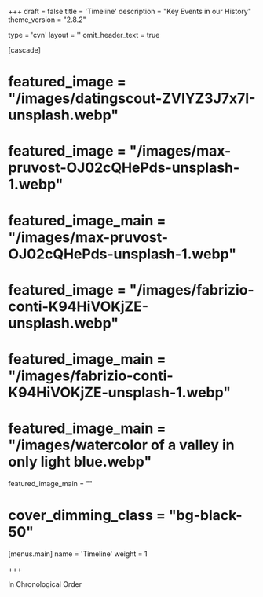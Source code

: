 +++
draft = false
title = 'Timeline'
description = "Key Events in our History"
theme_version = "2.8.2"

type = 'cvn'
layout = ''
omit_header_text = true

[cascade]
# featured_image = "/images/datingscout-ZVIYZ3J7x7I-unsplash.webp"
# featured_image = "/images/max-pruvost-OJ02cQHePds-unsplash-1.webp"
# featured_image_main = "/images/max-pruvost-OJ02cQHePds-unsplash-1.webp"
# featured_image = "/images/fabrizio-conti-K94HiVOKjZE-unsplash.webp"
# featured_image_main = "/images/fabrizio-conti-K94HiVOKjZE-unsplash-1.webp"
# featured_image_main = "/images/watercolor of a valley in only light blue.webp"
featured_image_main = ""
# cover_dimming_class = "bg-black-50"

[menus.main]
  name = 'Timeline'
  weight = 1

+++

In Chronological Order


